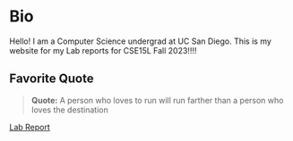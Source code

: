 # Bio
Hello! I am a Computer Science undergrad at UC San Diego. This is my website for my Lab reports for CSE15L Fall 2023!!!!

## Favorite Quote
> **Quote:** A person who loves to run will run farther than a person who loves the destination

[Lab Report](lab-report1.md)
